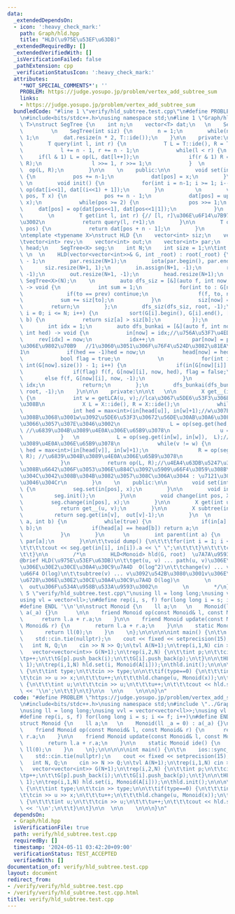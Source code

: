 ```yaml
---
data:
  _extendedDependsOn:
  - icon: ':heavy_check_mark:'
    path: Graph/hld.hpp
    title: "HLD(\u975E\u53EF\u63DB)"
  _extendedRequiredBy: []
  _extendedVerifiedWith: []
  _isVerificationFailed: false
  _pathExtension: cpp
  _verificationStatusIcon: ':heavy_check_mark:'
  attributes:
    '*NOT_SPECIAL_COMMENTS*': ''
    PROBLEM: https://judge.yosupo.jp/problem/vertex_add_subtree_sum
    links:
    - https://judge.yosupo.jp/problem/vertex_add_subtree_sum
  bundledCode: "#line 1 \"verify/hld_subtree.test.cpp\"\n#define PROBLEM \"https://judge.yosupo.jp/problem/vertex_add_subtree_sum\"\
    \n#include<bits/stdc++.h>\nusing namespace std;\n#line 1 \"Graph/hld.hpp\"\ntemplate<typename\
    \ T>\nstruct SegTree {\n    int n;\n    vector<T> dat;\n   \n    SegTree(){}\n\
    \         \n    SegTree(int siz) {\n        n = 1;\n        while(n < siz) n <<=\
    \ 1;\n        dat.resize(n * 2, T::ide());\n    }\n\n    private:\n         \n\
    \        T query(int l, int r) {\n            T L = T::ide(), R = T::ide();\n\
    \            l += n - 1, r += n - 1;\n            while(l < r) {\n           \
    \     if(l & 1) L = op(L, dat[l++]);\n                if(r & 1) R = op(dat[--r],\
    \ R);\n                l >>= 1, r >>= 1;\n            }  \n            return\
    \  op(L, R);\n        }\n\n    \n    public:\n\n        void set(int pos, T x)\
    \ {\n            pos += n-1;\n            dat[pos] = x;\n        }\n         \
    \ \n        void init() {\n            for(int i = n-1; i >= 1; i--)  dat[i] =\
    \ op(dat[i<<1], dat[(i<<1) + 1]);\n        }\n          \n        void change(int\
    \ pos, T x) {\n            pos += n - 1;\n            dat[pos] = update(dat[pos],\
    \ x);\n            while(pos >= 2) {\n                pos >>= 1;\n           \
    \     dat[pos] = op(dat[pos<<1], dat[pos<<1|1]);\n            }\n        }\n \
    \        \n        T get(int l, int r) {// [l, r]\u306E\u6F14\u7B97\u7D50\u679C\
    \u3002\n            return query(l, r+1);\n        }\n\n        T operator[](int\
    \ pos) {\n            return dat[pos + n - 1];\n        }\n         \n};\n\n\n\
    \ntemplate <typename X>\nstruct HLD {\n    vector<int> siz;\n    vector<int> in;\n\
    \tvector<int> rev;\n    vector<int> out;\n    vector<int> par;\n    vector<int>\
    \ head;\n    SegTree<X> seg;\n    int N;\n    int size = 1;\n\tint root;\n   \
    \ \n  \n    HLD(vector<vector<int>>& G, int _root) : root(_root) {\n\t\tN = int(G.size())\
    \ - 1;\n        par.resize(N+1);\n        iota(par.begin(), par.end(), 0);\n \
    \       siz.resize(N+1, 1);\n        in.assign(N+1, -1);\n        rev.resize(N+1,\
    \ -1);\n        out.resize(N+1, -1);\n        head.resize(N+1);\n        seg =\
    \ SegTree<X>(N);\n    \n        auto dfs_siz = [&](auto f, int now, int prev)\
    \ -> void {\n            int sum = 1;\n            for(int to : G[now]) {\n  \
    \              if(to == prev) continue;\n                f(f, to, now);\n    \
    \            sum += siz[to];\n            }\n            siz[now] = sum;\n   \
    \         return;\n        };\n        dfs_siz(dfs_siz, root, -1);\n        for(int\
    \ i = 0; i <= N; i++) {\n          sort(G[i].begin(), G[i].end(), [&](int a, int\
    \ b) {\n            return siz[a] > siz[b];\n          });\n        }\n    \n\
    \        int idx = 1;\n        auto dfs_bunkai = [&](auto f, int now, int prev,\
    \ int hed) -> void {\n            in[now] = idx;//\u756A\u53F7\u4ED8\n       \
    \     rev[idx] = now;\n            idx++;\n            par[now] = prev;//\u89AA\
    \u306E\u9802\u70B9   //1\u3060\u3051\u306F\u76F4\u524D\u3082\u81EA\u5206\u3082\
    1\n            if(hed == -1)hed = now;\n            head[now] = hed;\n      \n\
    \            bool flag = true;\n            \n            for(int i = 0; i <=\
    \ int(G[now].size()) - 1; i++) {\n                if(in[G[now][i]] != -1) continue;\n\
    \                if(flag) f(f, G[now][i], now, hed), flag = false;\n         \
    \       else f(f, G[now][i], now, -1);\n            }\n            out[now] =\
    \ idx;\n            return;\n        };\n        dfs_bunkai(dfs_bunkai, root,\
    \ root, -1);\n    }\n\n\n    private:\n\n\t   \n\n        X get__(int u, int v)\
    \ {\n            int w = getLCA(u, v);//lca\u3067\u5DE6\u53F3\u306B\u5206\u3051\
    \u308B\n            X L = X::ide(), R = X::ide();\n            while(u != w) {\n\
    \                int hed = max<int>(in[head[u]], in[w]+1);//w\u307E\u3067\u767B\
    \u308B\u3068\u3001w\u3092\u5DE6\u53F3\u30672\u56DE\u30AB\u30A6\u30F3\u30C8\u3057\
    \u3066\u3057\u307E\u3046\u3002\n                L = op(seg.get(hed, in[u]), L);\
    \ //\u6839\u304B\u3089\u4E0A\u306E\u65B9\u3078\n                u = par[rev[hed]];\n\
    \            }   \n            L = op(seg.get(in[w], in[w]),  L);//\u6839\u304B\
    \u3089\u4E0A\u306E\u65B9\u3078\n            while(v != w) {\n                int\
    \ hed = max<int>(in[head[v]], in[w]+1);\n                R = op(seg.get(hed, in[v]),\
    \ R); //\u6839\u304B\u3089\u4E0A\u306E\u65B9\u3078\n                v = par[rev[hed]];\n\
    \            }\n            return op(L, R);//\u4EA4\u63DB\u5247\u3092\u8981\u3059\
    \u308B\u6642\u306F\u3053\u306E\u884C\u3092\u5909\u66F4\u3059\u308B\u5FC5\u8981\
    \u304C\u3042\u308B\u304B\u3082\u3057\u308C\u306A\u3044 : \u7121\u3044\u3068\u601D\
    \u3046\u304Cr\n        }\n    \n    public:\n\n        void set(int pos, X x)\
    \ {\n            seg.set(in[pos], x);\n        }\n\n        void init() {\n  \
    \          seg.init();\n        }\n\n        void change(int pos, X x) {\n   \
    \         seg.change(in[pos], x);\n        }\n\n        X get(int u, int v) {\n\
    \            return get__(u, v);\n        }\n\n        X subtree(int v) {\n  \
    \          return seg.get(in[v],  out[v]-1);\n        }\n  \n        int getLCA(int\
    \ a, int b) {\n            while(true) {\n                if(in[a] > in[b]) swap(a,\
    \ b);\n                if(head[a] == head[b]) return a;\n                b = par[head[b]];\n\
    \            }\n        }\n      \n        int parent(int a) {\n            return\
    \ par[a];\n        }\n\n\t\tvoid dump() {\n\t\t\tfor(int i = 1; i <= N; i++) {\n\
    \t\t\t\tcout << seg.get(in[i], in[i]).a << \" \";\n\t\t\t}\n\t\t\tcout << endl;\n\
    \t\t}\n\n        /*\n        HLD<Monoid> hld(G, root)  \u7A7A\u9593 O(N)\n\t\t\
    @brief HLD(\u975E\u53EF\u63DB)\n\t\tget(u, v) ... path(u, v)\u306E\u9802\u70B9\
    \u306E\u30E2\u30CE\u30A4\u30C9\u7A4D  O(log^2)\n\t\tchange(v) ... v\u3092\u5909\
    \u66F4 O(log)\n\t\tsubtree(v) ... v\u3092\u542B\u3080\u3001v\u306E\u90E8\u5206\
    \u6728\u306E\u30E2\u30CE\u30A4\u30C9\u7A4D O(log)\n        \n        \n      \
    \  out\u306F\u534A\u958B\u533A\u9593\u3002\n        \n        */\n};  \n\n#line\
    \ 5 \"verify/hld_subtree.test.cpp\"\nusing ll = long long;\nusing vvl = vector<vector<ll>>;\n\
    using vl = vector<ll>;\n#define rep(i, s, f) for(long long i = s; i <= f; i++)\n\
    #define ENDL '\\n'\n\nstruct Monoid {\n    ll a;\n   \n    Monoid(ll _a = 0) :\
    \ a(_a) {}\n      \n\n    friend Monoid op(const Monoid& l, const Monoid& r) {\n\
    \      return l.a + r.a;\n    }\n\n    friend Monoid update(const Monoid& l, const\
    \ Monoid& r) {\n        return l.a + r.a;\n    }\n\n    static Monoid ide() {\n\
    \       return ll(0);\n    }\n    \n};\n\n\n\n\nint main() {\n\t\n    ios::sync_with_stdio(false);\n\
    \    std::cin.tie(nullptr);\n    cout << fixed << setprecision(15);\n   \n\n \
    \   int N, Q;\n    cin >> N >> Q;\n\tvl A(N+1);\n\trep(i,1,N) cin >> A[i];\n \
    \   vector<vector<int>> G(N+1);\n\trep(i,2,N) {\n\t\tint p;\n\t\tcin >> p;\n\t\
    \tp++;\n\t\tG[p].push_back(i);\n\t\tG[i].push_back(p);\n\t}\n\n\tHLD<Monoid> hld(G,\
    \ 1);\n\trep(i,1,N) hld.set(i, Monoid(A[i]));\n\thld.init();\n\n\n\n\n\twhile(Q--)\
    \ {\n\t\tint type;\n\t\tcin >> type;\n\n\t\tif(type==0) {\n\t\t\tint u, x;\n\t\
    \t\tcin >> u >> x;\n\t\t\tu++;\n\t\t\thld.change(u, Monoid(x));\n\t\t}\n\t\telse\
    \ {\n\t\t\tint u;\n\t\t\tcin >> u;\n\t\t\tu++;\n\t\t\tcout << hld.subtree(u).a\
    \ << '\\n';\n\t\t}\n\t}\n\n  \n\n    \n\n\n}\n"
  code: "#define PROBLEM \"https://judge.yosupo.jp/problem/vertex_add_subtree_sum\"\
    \n#include<bits/stdc++.h>\nusing namespace std;\n#include \"../Graph/hld.hpp\"\
    \nusing ll = long long;\nusing vvl = vector<vector<ll>>;\nusing vl = vector<ll>;\n\
    #define rep(i, s, f) for(long long i = s; i <= f; i++)\n#define ENDL '\\n'\n\n\
    struct Monoid {\n    ll a;\n   \n    Monoid(ll _a = 0) : a(_a) {}\n      \n\n\
    \    friend Monoid op(const Monoid& l, const Monoid& r) {\n      return l.a +\
    \ r.a;\n    }\n\n    friend Monoid update(const Monoid& l, const Monoid& r) {\n\
    \        return l.a + r.a;\n    }\n\n    static Monoid ide() {\n       return\
    \ ll(0);\n    }\n    \n};\n\n\n\n\nint main() {\n\t\n    ios::sync_with_stdio(false);\n\
    \    std::cin.tie(nullptr);\n    cout << fixed << setprecision(15);\n   \n\n \
    \   int N, Q;\n    cin >> N >> Q;\n\tvl A(N+1);\n\trep(i,1,N) cin >> A[i];\n \
    \   vector<vector<int>> G(N+1);\n\trep(i,2,N) {\n\t\tint p;\n\t\tcin >> p;\n\t\
    \tp++;\n\t\tG[p].push_back(i);\n\t\tG[i].push_back(p);\n\t}\n\n\tHLD<Monoid> hld(G,\
    \ 1);\n\trep(i,1,N) hld.set(i, Monoid(A[i]));\n\thld.init();\n\n\n\n\n\twhile(Q--)\
    \ {\n\t\tint type;\n\t\tcin >> type;\n\n\t\tif(type==0) {\n\t\t\tint u, x;\n\t\
    \t\tcin >> u >> x;\n\t\t\tu++;\n\t\t\thld.change(u, Monoid(x));\n\t\t}\n\t\telse\
    \ {\n\t\t\tint u;\n\t\t\tcin >> u;\n\t\t\tu++;\n\t\t\tcout << hld.subtree(u).a\
    \ << '\\n';\n\t\t}\n\t}\n\n  \n\n    \n\n\n}\n"
  dependsOn:
  - Graph/hld.hpp
  isVerificationFile: true
  path: verify/hld_subtree.test.cpp
  requiredBy: []
  timestamp: '2024-05-11 03:42:20+09:00'
  verificationStatus: TEST_ACCEPTED
  verifiedWith: []
documentation_of: verify/hld_subtree.test.cpp
layout: document
redirect_from:
- /verify/verify/hld_subtree.test.cpp
- /verify/verify/hld_subtree.test.cpp.html
title: verify/hld_subtree.test.cpp
---
```

